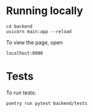 # Running locally
```shell
cd backend
uvicorn main:app --reload
```
To view the page, open
```shell
localhost:8000
```
# Tests
To run tests:
```shell
poetry run pytest backend/tests
```
